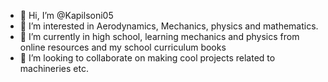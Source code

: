 - 👋 Hi, I’m @Kapilsoni05
- 👀 I’m interested in Aerodynamics, Mechanics, physics and mathematics.
- 🌱 I’m currently in high school, learning mechanics and physics from online resources and my school curriculum books
- 💞️ I’m looking to collaborate on making cool projects related to machineries etc.

<!---
Kapilsoni05/Kapilsoni05 is a ✨ special ✨ repository because its `README.md` (this file) appears on your GitHub profile.
You can click the Preview link to take a look at your changes.
--->
